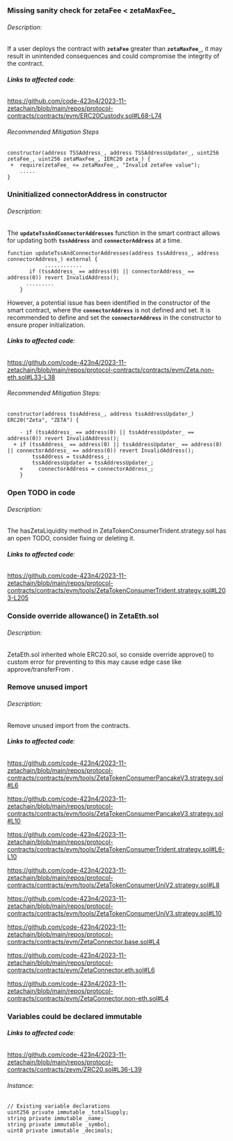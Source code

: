 ### Missing sanity check for zetaFee < zetaMaxFee_
###### Description:
If a user deploys the contract with **`zetaFee`** greater than **`zetaMaxFee_`**, it may result in unintended consequences and could compromise the integrity of the contract.

###### **Links to affected code**:
https://github.com/code-423n4/2023-11-zetachain/blob/main/repos/protocol-contracts/contracts/evm/ERC20Custody.sol#L68-L74

###### Recommended Mitigation Steps
```solidity
constructor(address TSSAddress_, address TSSAddressUpdater_, uint256 zetaFee_, uint256 zetaMaxFee_, IERC20 zeta_) {
 +  require(zetaFee_ <= zetaMaxFee_, "Invalid zetaFee value");
	.....  
}
```

### Uninitialized connectorAddress in constructor
###### Description:
The **`updateTssAndConnectorAddresses`** function in the smart contract allows for updating both **`tssAddress`** and **`connectorAddress`** at a time. 
```solidity
function updateTssAndConnectorAddresses(address tssAddress_, address connectorAddress_) external {
			............ 
       if (tssAddress_ == address(0) || connectorAddress_ == address(0)) revert InvalidAddress();
      .........
    }
```
However, a potential issue has been identified in the constructor of the smart contract, where the **`connectorAddress`** is not defined and set. It is recommended to define and set the **`connectorAddress`** in the constructor to ensure proper initialization.

###### **Links to affected code**:
https://github.com/code-423n4/2023-11-zetachain/blob/main/repos/protocol-contracts/contracts/evm/Zeta.non-eth.sol#L33-L38

###### Recommended Mitigation Steps:
```solidity
constructor(address tssAddress_, address tssAddressUpdater_) ERC20("Zeta", "ZETA") {
  
	- if (tssAddress_ == address(0) || tssAddressUpdater_ == address(0)) revert InvalidAddress();
  + if (tssAddress_ == address(0) || tssAddressUpdater_ == address(0) || connectorAddress_ == address(0)) revert InvalidAddress();
        tssAddress = tssAddress_;
        tssAddressUpdater = tssAddressUpdater_;
	+     connectorAddress = connectorAddress_;
    }
```

### Open TODO in code
###### Description:
The hasZetaLiquidity method in ZetaTokenConsumerTrident.strategy.sol has an open TODO, consider fixing or deleting it. 

###### **Links to affected code**:
https://github.com/code-423n4/2023-11-zetachain/blob/main/repos/protocol-contracts/contracts/evm/tools/ZetaTokenConsumerTrident.strategy.sol#L203-L205


### Conside override allowance() in ZetaEth.sol
###### Description:
ZetaEth.sol inherited whole ERC20.sol, so conside override approve() to custom error for preventing to this may cause edge case like approve/transferFrom . 

### Remove unused import
###### Description:
Remove unused import from the contracts. 

###### **Links to affected code**:
https://github.com/code-423n4/2023-11-zetachain/blob/main/repos/protocol-contracts/contracts/evm/tools/ZetaTokenConsumerPancakeV3.strategy.sol#L6

https://github.com/code-423n4/2023-11-zetachain/blob/main/repos/protocol-contracts/contracts/evm/tools/ZetaTokenConsumerPancakeV3.strategy.sol#L10

https://github.com/code-423n4/2023-11-zetachain/blob/main/repos/protocol-contracts/contracts/evm/tools/ZetaTokenConsumerTrident.strategy.sol#L6-L10

https://github.com/code-423n4/2023-11-zetachain/blob/main/repos/protocol-contracts/contracts/evm/tools/ZetaTokenConsumerUniV2.strategy.sol#L8

https://github.com/code-423n4/2023-11-zetachain/blob/main/repos/protocol-contracts/contracts/evm/tools/ZetaTokenConsumerUniV3.strategy.sol#L10

https://github.com/code-423n4/2023-11-zetachain/blob/main/repos/protocol-contracts/contracts/evm/ZetaConnector.base.sol#L4

https://github.com/code-423n4/2023-11-zetachain/blob/main/repos/protocol-contracts/contracts/evm/ZetaConnector.eth.sol#L6

https://github.com/code-423n4/2023-11-zetachain/blob/main/repos/protocol-contracts/contracts/evm/ZetaConnector.non-eth.sol#L4

### Variables could be declared immutable
###### **Links to affected code**:
https://github.com/code-423n4/2023-11-zetachain/blob/main/repos/protocol-contracts/contracts/zevm/ZRC20.sol#L36-L39

###### Instance:
```solidity
// Existing variable declarations
uint256 private immutable _totalSupply;
string private immutable _name;
string private immutable _symbol;
uint8 private immutable _decimals;
```
